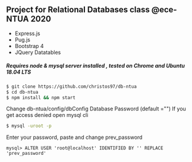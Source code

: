 ## Project for Relational Databases class @ece-NTUA 2020 

- Express.js
- Pug.js 
- Bootstrap 4 
- JQuery Datatables

##### Requires node & mysql server installed , tested on Chrome and Ubuntu 18.04 LTS

```sh
$ git clone https://github.com/christos97/db-ntua
$ cd db-ntua 
$ npm install && npm start
```

Change db-ntua/config/dbConfig Database Password (default ="")
If you get access denied open mysql cli 
```sh
$ mysql -uroot -p
```
Enter your password, paste and change prev_password
```
mysql> ALTER USER 'root@localhost' IDENTIFIED BY '' REPLACE 'prev_password'
```
